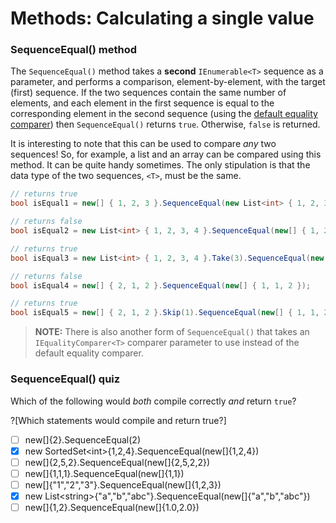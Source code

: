 [//]: # (GENERATED FILE -- DO NOT EDIT)
# Methods: Calculating a single value

### SequenceEqual() method
The `SequenceEqual()` method takes a **second** `IEnumerable<T>` sequence as a parameter, and performs a comparison, element-by-element, with the target (first) sequence. If the two sequences contain the same number of elements, and each element in the first sequence is equal to the corresponding element in the second sequence (using the [default equality comparer](https://msdn.microsoft.com/en-us/library/ms224763%28v=vs.110%29.aspx)) then `SequenceEqual()` returns `true`.  Otherwise, `false` is returned.

It is interesting to note that this can be used to compare *any* two sequences! So, for example, a list and an array can be compared using this method. It can be quite handy sometimes. The only stipulation is that the data type of the two sequences, `<T>`, must be the same.

```csharp
// returns true
bool isEqual1 = new[] { 1, 2, 3 }.SequenceEqual(new List<int> { 1, 2, 3 });

// returns false
bool isEqual2 = new List<int> { 1, 2, 3, 4 }.SequenceEqual(new[] { 1, 2, 3 });

// returns true
bool isEqual3 = new List<int> { 1, 2, 3, 4 }.Take(3).SequenceEqual(new[] { 1, 2, 3 });

// returns false
bool isEqual4 = new[] { 2, 1, 2 }.SequenceEqual(new[] { 1, 1, 2 });

// returns true
bool isEqual5 = new[] { 2, 1, 2 }.Skip(1).SequenceEqual(new[] { 1, 1, 2 }.Skip(1));
```

> **NOTE:** There is also another form of `SequenceEqual()` that takes an `IEqualityComparer<T>` comparer parameter to use instead of the default equality comparer.

### SequenceEqual() quiz
Which of the following would _both_ compile correctly _and_ return `true`?

?[Which statements would compile and return true?]
 - [ ] new[]{2}.SequenceEqual(2)
 - [x] new SortedSet&lt;int&gt;{1,2,4}.SequenceEqual(new[]{1,2,4})
 - [ ] new[]{2,5,2}.SequenceEqual(new[]{2,5,2,2})
 - [ ] new[]{1,1,1}.SequenceEqual(new[]{1,1})
 - [ ] new[]{"1","2","3"}.SequenceEqual(new[]{1,2,3})
 - [x] new List&lt;string&gt;{"a","b","abc"}.SequenceEqual(new[]{"a","b","abc"})
 - [ ] new[]{1,2}.SequenceEqual(new[]{1.0,2.0})
